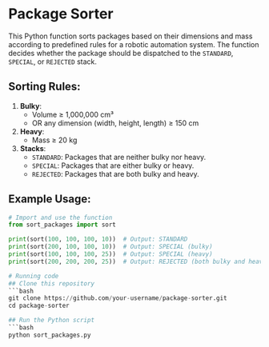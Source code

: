 # Package Sorter

This Python function sorts packages based on their dimensions and mass according to predefined rules for a robotic automation system. The function decides whether the package should be dispatched to the `STANDARD`, `SPECIAL`, or `REJECTED` stack.

## Sorting Rules:

1. **Bulky**: 
   - Volume ≥ 1,000,000 cm³ 
   - OR any dimension (width, height, length) ≥ 150 cm
2. **Heavy**: 
   - Mass ≥ 20 kg
3. **Stacks**:
   - `STANDARD`: Packages that are neither bulky nor heavy.
   - `SPECIAL`: Packages that are either bulky or heavy.
   - `REJECTED`: Packages that are both bulky and heavy.

## Example Usage:

```python
# Import and use the function
from sort_packages import sort

print(sort(100, 100, 100, 10))  # Output: STANDARD
print(sort(200, 100, 100, 10))  # Output: SPECIAL (bulky)
print(sort(100, 100, 100, 25))  # Output: SPECIAL (heavy)
print(sort(200, 200, 200, 25))  # Output: REJECTED (both bulky and heavy)

# Running code
## Clone this repository
```bash
git clone https://github.com/your-username/package-sorter.git
cd package-sorter

## Run the Python script
```bash
python sort_packages.py

